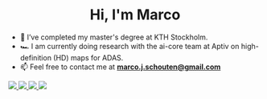 <h1 align="center">Hi, I'm Marco</h1>

- 🔭 I’ve completed my master's degree at KTH Stockholm.
- :racing_car: I am currently doing research with the ai-core team at Aptiv on high-definition (HD) maps for ADAS.
- 📫 Feel free to contact me at **marco.j.schouten@gmail.com**
<!-- - 📄 Know about my background **[Resume](https://marcoschouten.github.io/files/CV_Marco_Schouten.pdf)**. -->


<a href="mailto:marco.j.schouten@gmail.com" > <img src="https://img.shields.io/badge/Gmail-D14836?style=for-the-badge&logo=gmail&logoColor=white" /> </a>  <a href="https://www.linkedin.com/in/schoutenmarco/">  <img src="https://img.shields.io/badge/LinkedIn-0077B5?style=for-the-badge&logo=linkedin&logoColor=white" /> </a>
<a href="https://marcoschouten.github.io/">  <img src="https://img.shields.io/badge/GitHub%20Pages-222222?style=for-the-badge&logo=GitHub%20Pages&logoColor=white" /> </a> <a href="https://scholar.google.com/citations?user=SdQ_lIIAAAAJ&hl=en">  <img src="https://img.shields.io/badge/Google%20Scholar-4285F4?style=for-the-badge&logo=google-scholar&logoColor=white" /> </a>





